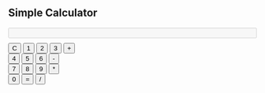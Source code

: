 <!DOCTYPE html>
<html lang="en">
<head>
  <meta charset="UTF-8">
  <meta name="viewport" content="width=device-width, initial-scale=1.0">
  <title>Simple Calculator</title>
  <style>
    input {
      width: 100%;
      margin-bottom: 10px;
    }
  </style>
</head>
<body>

  <h2>Simple Calculator</h2>
  
  <input type="text" id="display" disabled>
  <br>
  <button onclick="clearDisplay()">C</button>
  <button onclick="appendToDisplay('1')">1</button>
  <button onclick="appendToDisplay('2')">2</button>
  <button onclick="appendToDisplay('3')">3</button>
  <button onclick="appendToDisplay('+')">+</button>
  <br>
  <button onclick="appendToDisplay('4')">4</button>
  <button onclick="appendToDisplay('5')">5</button>
  <button onclick="appendToDisplay('6')">6</button>
  <button onclick="appendToDisplay('-')">-</button>
  <br>
  <button onclick="appendToDisplay('7')">7</button>
  <button onclick="appendToDisplay('8')">8</button>
  <button onclick="appendToDisplay('9')">9</button>
  <button onclick="appendToDisplay('*')">*</button>
  <br>
  <button onclick="appendToDisplay('0')">0</button>
  <button onclick="calculateResult()">=</button>
  <button onclick="appendToDisplay('/')">/</button>

  <script>
    function appendToDisplay(value) {
      document.getElementById('display').value += value;
    }

    function clearDisplay() {
      document.getElementById('display').value = '';
    }

    function calculateResult() {
      try {
        document.getElementById('display').value = eval(document.getElementById('display').value);
      } catch (error) {
        document.getElementById('display').value = 'Error';
      }
    }
  </script>

</body>
</html>
